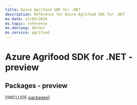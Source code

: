 ```yaml
---
title: Azure Agrifood SDK for .NET
description: Reference for Azure Agrifood SDK for .NET
ms.date: 12/03/2024
ms.topic: reference
ms.devlang: dotnet
ms.service: agrifood
---
```

# Azure Agrifood SDK for .NET - preview
## Packages - preview
[!INCLUDE [packages](agrifood-index.md)]